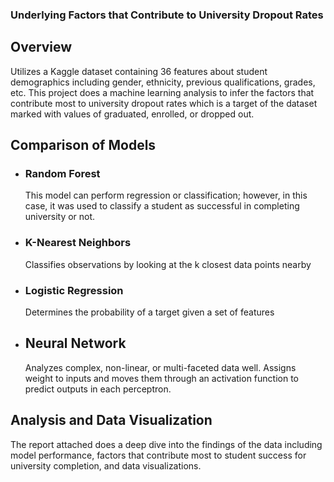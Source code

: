 ### Underlying Factors that Contribute to University Dropout Rates

## Overview
Utilizes a Kaggle dataset containing 36 features about student demographics including gender, ethnicity, previous qualifications,
grades, etc. This  project does a machine learning analysis to infer the factors that contribute most to university dropout rates
which is a target of the dataset marked with values of graduated, enrolled, or dropped out.

## Comparison of Models
- ### Random Forest
  
  This model can perform regression or classification; however, in this case, it was used to classify a student as successful in
  completing university or not.
  
- ### K-Nearest Neighbors

  Classifies observations by looking at the k closest data points nearby
  
- ### Logistic Regression

  Determines the probability of a target given a set of features
  
- ## Neural Network

  Analyzes complex, non-linear, or multi-faceted data well. Assigns weight to inputs and moves them through an activation
  function to predict outputs in each perceptron.

## Analysis and Data Visualization
The report attached does a deep dive into the findings of the data including model performance, factors that contribute most to
student success for university completion, and data visualizations.
